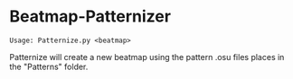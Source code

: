 # Beatmap-Patternizer
    Usage: Patternize.py <beatmap>

Patternize will create a new beatmap using the pattern .osu files places in the "Patterns" folder.
